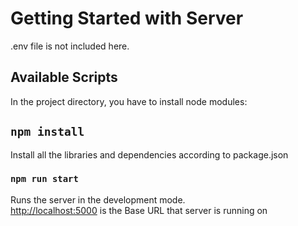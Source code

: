 # Getting Started with Server

.env file is not included here.


## Available Scripts

In the project directory, you have to install node modules:

## `npm install`
Install all the libraries and dependencies according to package.json

### `npm run start`

Runs the server in the development mode.\
 [http://localhost:5000](http://localhost:5000) is the Base URL that server is running on


